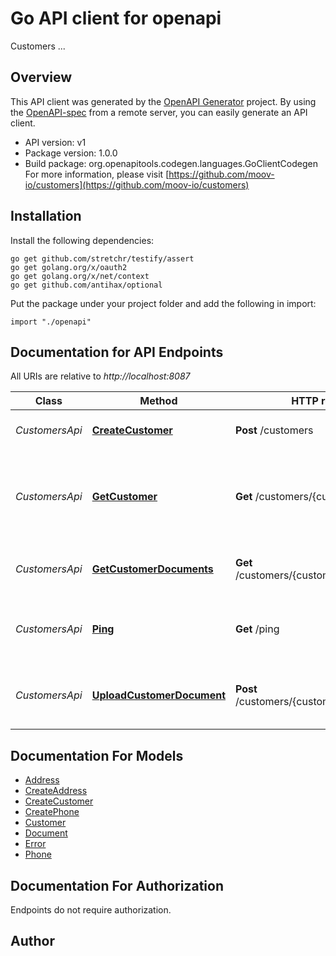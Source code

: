 # Go API client for openapi

Customers ...

## Overview
This API client was generated by the [OpenAPI Generator](https://openapi-generator.tech) project.  By using the [OpenAPI-spec](https://www.openapis.org/) from a remote server, you can easily generate an API client.

- API version: v1
- Package version: 1.0.0
- Build package: org.openapitools.codegen.languages.GoClientCodegen
For more information, please visit [https://github.com/moov-io/customers](https://github.com/moov-io/customers)

## Installation

Install the following dependencies:

```shell
go get github.com/stretchr/testify/assert
go get golang.org/x/oauth2
go get golang.org/x/net/context
go get github.com/antihax/optional
```

Put the package under your project folder and add the following in import:

```golang
import "./openapi"
```

## Documentation for API Endpoints

All URIs are relative to *http://localhost:8087*

Class | Method | HTTP request | Description
------------ | ------------- | ------------- | -------------
*CustomersApi* | [**CreateCustomer**](docs/CustomersApi.md#createcustomer) | **Post** /customers | Create a new customer
*CustomersApi* | [**GetCustomer**](docs/CustomersApi.md#getcustomer) | **Get** /customers/{customer_id} | Retrieves a Customer object associated with the customer ID.
*CustomersApi* | [**GetCustomerDocuments**](docs/CustomersApi.md#getcustomerdocuments) | **Get** /customers/{customer_id}/documents | Get documents for a customer
*CustomersApi* | [**Ping**](docs/CustomersApi.md#ping) | **Get** /ping | Ping the Customers service to check if running
*CustomersApi* | [**UploadCustomerDocument**](docs/CustomersApi.md#uploadcustomerdocument) | **Post** /customers/{customer_id}/documents | Upload a document for the given customer.


## Documentation For Models

 - [Address](docs/Address.md)
 - [CreateAddress](docs/CreateAddress.md)
 - [CreateCustomer](docs/CreateCustomer.md)
 - [CreatePhone](docs/CreatePhone.md)
 - [Customer](docs/Customer.md)
 - [Document](docs/Document.md)
 - [Error](docs/Error.md)
 - [Phone](docs/Phone.md)


## Documentation For Authorization

 Endpoints do not require authorization.


## Author



